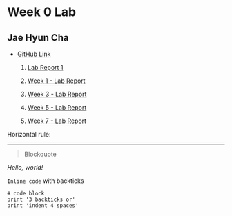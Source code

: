 # __Week 0 Lab__

## Jae Hyun Cha

* [GitHub Link](https://github.com/Jae-Hyun-Cha/cse15l-lab-reports)

    1. [Lab Report 1](https://Jae-Hyun-Cha.github.io/cse15l-lab-reports/lab-report-1-week-0.html)

    2. [Week 1 - Lab Report](https://Jae-Hyun-Cha.github.io/cse15l-lab-reports/lab-report-week1.html)

    3. [Week 3 - Lab Report](https://Jae-Hyun-Cha.github.io/cse15l-lab-reports/lab-report-2-week-3.html)

    3. [Week 5 - Lab Report](https://Jae-Hyun-Cha.github.io/cse15l-lab-reports/lab-report-3-week-5.html)

    4. [Week 7 - Lab Report](https://Jae-Hyun-Cha.github.io/cse15l-lab-reports/lab-report-4-week-7.html)

Horizontal rule:

---

> Blockquote

_Hello, world!_

`Inline code` with backticks

```
# code block
print '3 backticks or'
print 'indent 4 spaces'
```
